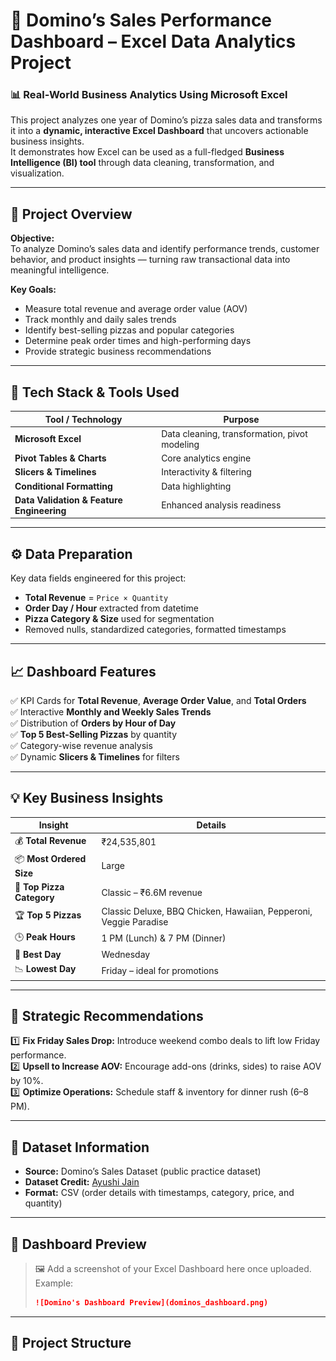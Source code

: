 # 🍕 Domino’s Sales Performance Dashboard – Excel Data Analytics Project

### 📊 Real-World Business Analytics Using Microsoft Excel

This project analyzes one year of Domino’s pizza sales data and transforms it into a **dynamic, interactive Excel Dashboard** that uncovers actionable business insights.  
It demonstrates how Excel can be used as a full-fledged **Business Intelligence (BI) tool** through data cleaning, transformation, and visualization.

---

## 🚀 Project Overview

**Objective:**  
To analyze Domino’s sales data and identify performance trends, customer behavior, and product insights — turning raw transactional data into meaningful intelligence.

**Key Goals:**
- Measure total revenue and average order value (AOV)
- Track monthly and daily sales trends
- Identify best-selling pizzas and popular categories
- Determine peak order times and high-performing days
- Provide strategic business recommendations

---

## 🧩 Tech Stack & Tools Used

| Tool / Technology | Purpose |
|--------------------|----------|
| **Microsoft Excel** | Data cleaning, transformation, pivot modeling |
| **Pivot Tables & Charts** | Core analytics engine |
| **Slicers & Timelines** | Interactivity & filtering |
| **Conditional Formatting** | Data highlighting |
| **Data Validation & Feature Engineering** | Enhanced analysis readiness |

---

## ⚙️ Data Preparation

Key data fields engineered for this project:
- **Total Revenue** = `Price × Quantity`
- **Order Day / Hour** extracted from datetime
- **Pizza Category & Size** used for segmentation
- Removed nulls, standardized categories, formatted timestamps

---

## 📈 Dashboard Features

✅ KPI Cards for **Total Revenue**, **Average Order Value**, and **Total Orders**  
✅ Interactive **Monthly and Weekly Sales Trends**  
✅ Distribution of **Orders by Hour of Day**  
✅ **Top 5 Best-Selling Pizzas** by quantity  
✅ Category-wise revenue analysis  
✅ Dynamic **Slicers & Timelines** for filters  

---

## 💡 Key Business Insights

| Insight | Details |
|----------|----------|
| 💰 **Total Revenue** | ₹24,535,801 |
| 📦 **Most Ordered Size** | Large |
| 🍕 **Top Pizza Category** | Classic – ₹6.6M revenue |
| 🏆 **Top 5 Pizzas** | Classic Deluxe, BBQ Chicken, Hawaiian, Pepperoni, Veggie Paradise |
| 🕒 **Peak Hours** | 1 PM (Lunch) & 7 PM (Dinner) |
| 📅 **Best Day** | Wednesday |
| 📉 **Lowest Day** | Friday – ideal for promotions |

---

## 🧠 Strategic Recommendations

1️⃣ **Fix Friday Sales Drop:** Introduce weekend combo deals to lift low Friday performance.  
2️⃣ **Upsell to Increase AOV:** Encourage add-ons (drinks, sides) to raise AOV by 10%.  
3️⃣ **Optimize Operations:** Schedule staff & inventory for dinner rush (6–8 PM).  

---

## 📂 Dataset Information

- **Source:** Domino’s Sales Dataset (public practice dataset)  
- **Dataset Credit:** [Ayushi Jain](https://github.com/Ayushi0214/Masterclass-Datasets/tree/main/domino's)  
- **Format:** CSV (order details with timestamps, category, price, and quantity)

---

## 📸 Dashboard Preview

> 🖼️ Add a screenshot of your Excel Dashboard here once uploaded.  
> Example:  
> ```markdown
> ![Domino's Dashboard Preview](dominos_dashboard.png)
> ```

---

## 🧩 Project Structure

